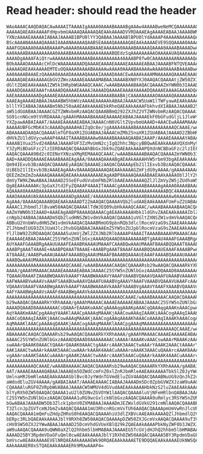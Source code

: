# Read header: should read the header

    WAoAAAACAAQDAQACAwAAAAITAAAAIgAAAA0AAAABAAAABgAAAw4AAAABweNeMCQAAAAAAAQC
    AAAAAQAEAAkAAAAFdHpvbmUAAAAQAAAAAQAEAAkAAAADVVRDAAAEAgAAAAEABAAJAAAABWNs
    YXNzAAAAEAAAAAIABAAJAAAAB1BPU0lYY3QABAAJAAAABlBPU0lYdAAAAP4AAAANAAAAAQAA
    BScAAAANAAAAAQAAAAIAAAANAAAAAQAABSEAAAAQAAAAAQAEAAkAAAAEVE9SQQAAAA0AAAAB
    AAAFGQAAAA0AAAABAAAAPwAAAA0AAAABAAAEAAAAAA0AAAABAAAAAQAAAA0AAAABAAAADwAA
    AA0AAAABAAAAAAAAAA0AAAABAAAAAAAAAA4AAAABQEdzSqAAAAAAAAAOAAAAAUAQAAAAAAAA
    AAAADgAAAAFAiQtrwAAAAAAAAA0AAAABAAAAAAAAAA4AAAABP8fw0CAAAAAAAAANAAAAAQAA
    BOkAAAAOAAAAAcCHlDcWAAAAAAAADQAAAAEAAAAEAAAAEAAAAAEABAAJAAAABFNTQVEAAAAQ
    AAAAAQAEAAkAAAAEMTEuOQAAAA0AAAABAAAAAwAAAA0AAAABAAAAAwAAAA0AAAABAAAABwAA
    AA0AAAABAAAEzQAAAA0AAAADAAAAAQAAAAIAAAADAAACEwAAAAkAAAMNAAAAAQAAAAEAAAQC
    AAAAAQAEAAkAAAAGbGV2ZWxzAAAAEAAAAAMABAAJAAAABXN0YXJ0AAQACQAAAAtjZW50ZXIg
    dGltZQAEAAkAAAAIZW5kIHRpbWUAAAQCAAAC/wAAABAAAAABAAQACQAAAAZmYWN0b3IAAAD+
    AAAADQAAAAEAAAfnAAAADQAAAAEAAAAJAAAADQAAAAEAAAAXAAAADQAAAAEAAAAGAAAADQAA
    AAEAAAAAAAAADgAAAAEAAAAAAAAAAAAAAA4AAAABAABAjCAAAAAAAAAOAAAAAQAAAAAAAAAA
    AAAEAgAAAAEABAAJAAAABW5hbWVzAAAAEAAAAAkABAAJAAAACW5UaW1lTWFyawAEAAkAAAAF
    blllYXIABAAJAAAABm5Nb250aAAEAAkAAAAEbkRheQAEAAkAAAAFbkhvdXIABAAJAAAAB25N
    aW51dGUABAAJAAAACGZTZWNvbmRzAAQACQAAABBmQ292ZXJhZ2VTZWNvbmRzAAQACQAAAA1m
    SG91cnNGcm9tVVRDAAAA/gAAAhMAAAABAAAAEAAAAAEABAAJAAAAEkF0bGFudGljL1JleWtq
    YXZpawAABAIAAAT/AAAAEAAAAAEABAAJAAAACnN6VGltZVpvbmUAAAD+AAACEwAAAAMAAAAO
    AAAAAUBFGcMbK43cAAAADgAAAAHAIZqQc8e/jgAAAA4AAAABAAAAAAAAAAAAAAQCAAAE/wAA
    ABAAAAADAAQACQAAAAlmTGF0aXR1ZGUABAAJAAAACmZMb25naXR1ZGUABAAJAAAAD2ZBbHRp
    dHVkZU1ldGVycwAAAP4AAAITAAAABAAAAw0AAAABAAAAAQAABAIAAAP/AAAAEAAAAAYABAAJ
    AAAAB1Vua25vd24ABAAJAAAAFUF3ZzMvUmN2cjIgQ2hhc3NpcyBBQwAEAAkAAAAVQXdnMy9S
    Y3ZyMiBDaGFzc2lzIERDAAQACQAAAAhBbGxJbk9uZQAEAAkAAAAPQXdnNCBDaGFzc2lzIEFD
    AAQACQAAAA9Bd2c0IENoYXNzaXMgREMAAAQCAAAC/wAAABAAAAABAAQACQAAAAZmYWN0b3IA
    AAD+AAADDQAAAAEAAAABAAAEAgAAA/8AAAAQAAAABgAEAAkAAAAHVW5rbm93bgAEAAkAAAAJ
    Qm94IExvb3BzAAQACQAAAAEyAAQACQAAAAEzAAQACQAAAApEb21lIExvb3BzAAQACQAAAA1U
    UiBEb21lIExvb3BzAAAEAgAAAv8AAAAQAAAAAQAEAAkAAAAGZmFjdG9yAAAA/gAAAA4AAAAB
    QEEZmZmZmZoAAAAQAAAAAQAEAAkAAAAAAAAEAgAABP8AAAAQAAAABAAEAAkAAAAOblJlY2Vp
    dmVyTW9kZWwABAAJAAAAD25SeEFudGVubmFNb2RlbAAEAAkAAAAQZlJlZmVyZW5jZUdhaW5E
    QgAEAAkAAAAKc3pGaXJtd2FyZQAAAP4AAAITAAAACgAAAA0AAAABAAAAAgAAAA0AAAABAAAA
    AQAAAA0AAAABAAAAAAAAAA0AAAABAAAAAAAAAA0AAAABAAAAAAAAAA4AAAABQC4AAAAAAAAA
    AAAOAAAAAUAkAAAAAAAAAAAADgAAAAE/4AAAAAAAAAAAAA0AAAABAAAAAAAAAw0AAAAAAAAE
    AgAAA/8AAAAQAAAABQAEAAkAAAADT2ZmAAQACQAAAAVQb2ludAAEAAkAAAAFUmFuZ2UABAAJ
    AAAAC1JhbmdlJlBvaW50AAQACQAAAAlTdWJEQ09ubHkAAAQCAAAC/wAAABAAAAABAAQACQAA
    AAZmYWN0b3IAAAD+AAAEAgAABP8AAAAQAAAACgAEAAkAAAAHbk1ldGhvZAAEAAkAAAAIblZl
    cnNpb24ABAAJAAAADm5Qb2ludHNSZW1vdmVkAAQACQAAAA1uVGltZXNSZW1vdmVkAAQACQAA
    ABBuU2VnbWVudHNSZW1vdmVkAAQACQAAABRmUG9pbnRQb3dlclRocmVzaG9sZAAEAAkAAAAU
    ZlJhbmdlUG93ZXJUaHJlc2hvbGQABAAJAAAAEmZSYW5nZUJpblRocmVzaG9sZAAEAAkAAAAJ
    YlJlbW92ZURDAAQACQAAAA5uUmVjZWl2ZXJNb2RlbAAAAP4AAAITAAAABAAAAhMAAAACAAAA
    EAAAAAEABAAJAAAAC25SYW5nZUNlbGxzAAAADQAAAD8AAAAAAAABTgAAAU4AAAFGAAABRgAA
    AUYAAAFGAAABRgAAAUUAAAFEAAABRAAAAUMAAAFCAAABQwAAAUMAAAFBAAABQQAAAT8AAAE/
    AAABPgAAAT4AAAE+AAABPQAAAT0AAAE+AAABPgAAAT8AAAFAAAABQQAAAUEAAAFAAAABPwAA
    AT8AAAE/AAABPwAAAUAAAAFAAAABQgAAAUMAAAFBAAABQAAAAUEAAAFAAAABQAAAAUAAAAFB
    AAABQwAAAUMAAAAAAAAAAAAAAAAAAAAAAAAAAAAAAAAAAAAAAAAAAAAAAAAAAAAAAAAAAAAA
    AAAAAAAAAAAAAAAAAAAAAAQCAAAE/wAAABAAAAACAAQACQAAAARsb29wAAQACQAAAARkYXRh
    AAAA/gAAAhMAAAACAAAAEAAAAAEABAAJAAAAC25SYW5nZUNlbGxzAAAADQAAAD8AAAAAAAAB
    TQAAAU0AAAFZAAABWQAAAVkAAAFYAAABWAAAAVYAAAFVAAABVQAAAVQAAAFUAAABVAAAAVUA
    AAFWAAABVwAAAVsAAAFSAAABUwAAAVQAAAFUAAABVgAAAVYAAAFVAAABVQAAAVUAAAFcAAAB
    VQAAAVUAAAFVAAABWgAAAVkAAAFYAAABWAAAAVkAAAFXAAABVgAAAVYAAAFXAAABVQAAAVoA
    AAFYAAABWgAAAVsAAAFdAAABWgAAAVkAAAAAAAAAAAAAAAAAAAAAAAAAAAAAAAAAAAAAAAAA
    AAAAAAAAAAAAAAAAAAAAAAAAAAAAAAAAAAAAAAAAAAQCAAAE/wAAABAAAAACAAQACQAAAARs
    b29wAAQACQAAAARkYXRhAAAA/gAAAhMAAAACAAAAEAAAAAEABAAJAAAAC25SYW5nZUNlbGxz
    AAAADQAAAD8AAAAAAAACsQAAArEAAAKoAAACqAAAAqgAAAKpAAACqQAAAqgAAAKnAAACpwAA
    AqYAAAKmAAACpgAAAqYAAAKlAAACpAAAAqMAAAKjAAACowAAAqIAAAKiAAACogAAAqIAAAKh
    AAACoQAAAqIAAAKjAAACowAAAqMAAAKjAAACogAAAqAAAAKhAAACoAAAAqIAAAKhAAACogAA
    AqMAAAKlAAACpAAAAqQAAAKjAAACogAAAqMAAAKlAAACpgAAAqMAAAAAAAAAAAAAAAAAAAAA
    AAAAAAAAAAAAAAAAAAAAAAAAAAAAAAAAAAAAAAAAAAAAAAAAAAAAAAAAAAAAAAQCAAAE/wAA
    ABAAAAACAAQACQAAAARsb29wAAQACQAAAARkYXRhAAAA/gAAAhMAAAACAAAAEAAAAAEABAAJ
    AAAAC25SYW5nZUNlbGxzAAAADQAAAD8AAAAAAAACsAAAArAAAAKvAAACswAAArMAAAKzAAAC
    swAAArQAAAK0AAACtQAAArQAAAK0AAACtgAAArcAAAK3AAACtwAAArYAAAK2AAACtAAAArYA
    AAK1AAACtwAAArkAAAK5AAACuwAAArkAAAK4AAACuAAAAroAAAK3AAACuQAAArcAAAK6AAAC
    vgAAAroAAAK5AAACuAAAArgAAAK2AAACtwAAArcAAAK5AAACuQAAArkAAAK4AAACuAAAArcA
    AAAAAAAAAAAAAAAAAAAAAAAAAAAAAAAAAAAAAAAAAAAAAAAAAAAAAAAAAAAAAAAAAAAAAAAA
    AAAAAAAAAAQCAAAE/wAAABAAAAACAAQACQAAAARsb29wAAQACQAAAARkYXRhAAAA/gAABAIA
    AAT/AAAAEAAAAAQABAAJAAAAEm5OZWdCcmFnZ0xlZnRJbmRleAAEAAkAAAATbk5lZ0JyYWdn
    UmlnaHRJbmRleAAEAAkAAAASblBvc0JyYWdnTGVmdEluZGV4AAQACQAAABNuUG9zQnJhZ2dS
    aWdodEluZGV4AAAA/gAABAIAAAT/AAAAEAAAACIABAAJAAAADm5Dc0ZpbGVWZXJzaW9uAAQA
    CQAAAAluRGF0ZVRpbWUABAAJAAAACW5WMUV4dGVudAAEAAkAAAAHbkNzS2luZAAEAAkAAAAJ
    blYyRXh0ZW50AAQACQAAAA1uU2l0ZUNvZGVOYW1lAAQACQAAAAluVjNFeHRlbnQABAAJAAAA
    C25SYW5nZUNlbGxzAAQACQAAAA1uRG9wcGxlckNlbGxzAAQACQAAAA9uRmlyc3RSYW5nZUNl
    bGwABAAJAAAADW5Db3Zlck1pbnV0ZXMABAAJAAAADmJEZWxldGVkU291cmNlAAQACQAAABBi
    T3ZlcnJpZGVTcmNJbmZvAAQACQAAAA1mU3RhcnRGcmVxTUh6AAQACQAAAApmUmVwRnJlcUh6
    AAQACQAAAA1mQmFuZHdpZHRoS0h6AAQACQAAAAhiU3dlZXBVcAAEAAkAAAAQZlJhbmdlQ2Vs
    bERpc3RLbQAEAAkAAAAJblY0RXh0ZW50AAQACQAAAApDZW50ZXJGcmVxAAQACQAAAA9uT3V0
    cHV0SW50ZXJ2YWwABAAJAAAAD25DcmVhdGVUeXBlQ29kZQAEAAkAAAAPbkNyZWF0b3JWZXJz
    aW9uAAQACQAAAA9uQWN0aXZlQ2hhbm5lbHMABAAJAAAAEG5TcGVjdHJhQ2hhbm5lbHMABAAJ
    AAAAD25BY3RpdmVDaGFuQml0cwAEAAkAAAAJblY1RXh0ZW50AAQACQAAAA5BY3RpdmVDaGFu
    bmVscwAEAAkAAAAEVElNRQAEAAkAAAAEWk9ORQAEAAkAAAAETE9DQQAEAAkAAAAEUkNWSQAE
    AAkAAAAER0xSTQAEAAkAAAAERk9MUwAAAP4=

